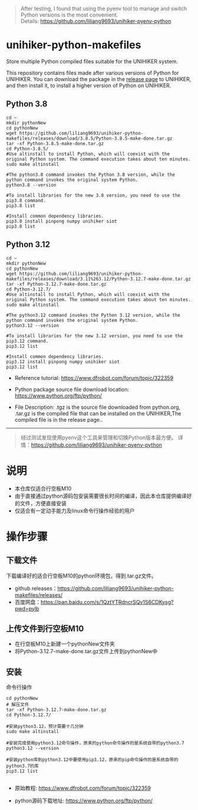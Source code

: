 
> After testing, I found that using the pyenv tool to manage and switch Python versions is the most convenient.  
> Details: https://github.com/liliang9693/unihiker-pyenv-python

# unihiker-python-makefiles
Store multiple Python compiled files suitable for the UNIHIKER system.

This repository contains files made after various versions of Python for UNIHIKER. You can download the package in the [release page](https://github.com/liliang9693/unihiker-python-makefiles/releases) to UNIHIKER, and then install it, to install a higher version of Python on UNIHIKER.



## Python 3.8

```
cd ~
mkdir pythonNew
cd pythonNew
wget https://github.com/liliang9693/unihiker-python-makefiles/releases/download/3.8.5/Python-3.8.5-make-done.tar.gz
tar -xf Python-3.8.5-make-done.tar.gz
cd Python-3.8.5/
#Use altinstall to install Python, which will coexist with the original Python system. The command execution takes about ten minutes.
sudo make altinstall

#The python3.8 command invokes the Python 3.8 version, while the python command invokes the original system Python.
python3.8 --version

#To install libraries for the new 3.8 version, you need to use the pip3.8 command.
pip3.8 list

#Install common dependency libraries.
pip3.8 install pinpong numpy unihiker siot 
pip3.8 list

```



## Python 3.12

```
cd ~
mkdir pythonNew
cd pythonNew
wget https://github.com/liliang9693/unihiker-python-makefiles/releases/download/3.11%263.12/Python-3.12.7-make-done.tar.gz
tar -xf Python-3.12.7-make-done.tar.gz
cd Python-3.12.7/
#Use altinstall to install Python, which will coexist with the original Python system. The command execution takes about ten minutes.
sudo make altinstall

#The python3.12 command invokes the Python 3.12 version, while the python command invokes the original system Python.
python3.12 --version

#To install libraries for the new 3.12 version, you need to use the pip3.12 command.
pip3.12 list

#Install common dependency libraries.
pip3.12 install pinpong numpy unihiker siot 
pip3.12 list

```


- Reference tutorial: https://www.dfrobot.com/forum/topic/322359

- Python package source file download location: https://www.python.org/ftp/python/

- File Description: .tgz is the source file downloaded from python.org, .tar.gz is the compiled file that can be installed on the UNIHIKER,The compiled file is in the release page..

  

---


> 经过测试发现使用pyenv这个工具来管理和切换Python版本最方便。
> 详情：https://github.com/liliang9693/unihiker-pyenv-python

# 说明
- 本仓库仅适合行空板M10
- 由于直接通过python源码包安装需要很长时间的编译，因此本仓库提供编译好的文件，方便直接安装
- 仅适合有一定动手能力及linux命令行操作经验的用户


# 操作步骤

## 下载文件
下载编译好的适合行空板M10的python环境包，得到.tar.gz文件。
- github releases：https://github.com/liliang9693/unihiker-python-makefiles/releases/
- 百度网盘：https://pan.baidu.com/s/1QztYTRdncrSQv1S6CDKysg?pwd=pylb 

## 上传文件到行空板M10
- 在行空板M10上新建一个pythonNew文件夹
- 将Python-3.12.7-make-done.tar.gz文件上传到pythonNew中

## 安装
命令行操作

```
cd pythonNew
# 解压文件
tar -xf Python-3.12.7-make-done.tar.gz
cd Python-3.12.7/

#安装python3.12，预计需要十几分钟
sudo make altinstall

#安装完成使用python3.12命令操作，原来的python命令操作的是系统自带的python3.7
python3.12 --version

#安装python库到python3.12中要使用pip3.12，原来的pip命令操作的是系统自带的python3.7的库
pip3.12 list


```

- 原始教程: https://www.dfrobot.com/forum/topic/322359

- python源码下载地址: https://www.python.org/ftp/python/

